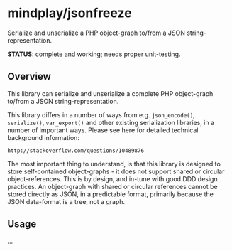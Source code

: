 mindplay/jsonfreeze
===================

Serialize and unserialize a PHP object-graph to/from a JSON string-representation.

**STATUS**: complete and working; needs proper unit-testing.


Overview
--------

This library can serialize and unserialize a complete PHP object-graph to/from a
JSON string-representation.

This library differs in a number of ways from e.g. `json_encode()`, `serialize()`,
`var_export()` and other existing serialization libraries, in a number of important
ways. Please see here for detailed technical background information:

    http://stackoverflow.com/questions/10489876

The most important thing to understand, is that this library is designed to store
self-contained object-graphs - it does not support shared or circular object-references.
This is by design, and in-tune with good DDD design practices. An object-graph with
shared or circular references cannot be stored directly as JSON, in a predictable format,
primarily because the JSON data-format is a tree, not a graph.


Usage
-----

...
